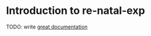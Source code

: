 # Introduction to re-natal-exp

TODO: write [great documentation](http://jacobian.org/writing/what-to-write/)
